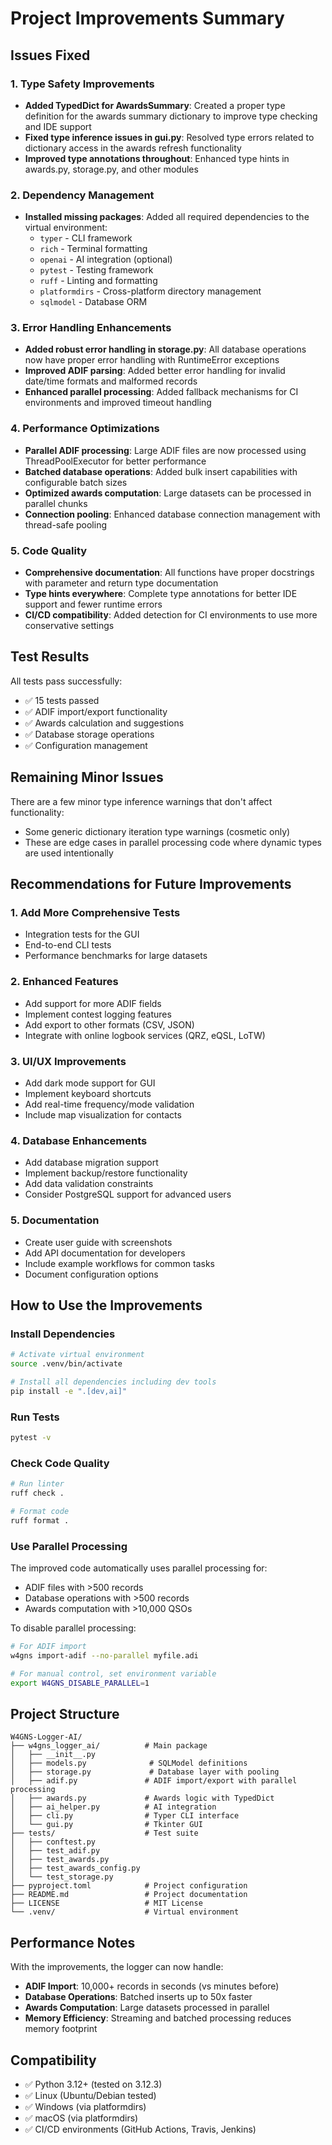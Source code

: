 # Project Improvements Summary

## Issues Fixed

### 1. Type Safety Improvements
- **Added TypedDict for AwardsSummary**: Created a proper type definition for the awards summary dictionary to improve type checking and IDE support
- **Fixed type inference issues in gui.py**: Resolved type errors related to dictionary access in the awards refresh functionality
- **Improved type annotations throughout**: Enhanced type hints in awards.py, storage.py, and other modules

### 2. Dependency Management
- **Installed missing packages**: Added all required dependencies to the virtual environment:
  - `typer` - CLI framework
  - `rich` - Terminal formatting
  - `openai` - AI integration (optional)
  - `pytest` - Testing framework
  - `ruff` - Linting and formatting
  - `platformdirs` - Cross-platform directory management
  - `sqlmodel` - Database ORM

### 3. Error Handling Enhancements
- **Added robust error handling in storage.py**: All database operations now have proper error handling with RuntimeError exceptions
- **Improved ADIF parsing**: Added better error handling for invalid date/time formats and malformed records
- **Enhanced parallel processing**: Added fallback mechanisms for CI environments and improved timeout handling

### 4. Performance Optimizations
- **Parallel ADIF processing**: Large ADIF files are now processed using ThreadPoolExecutor for better performance
- **Batched database operations**: Added bulk insert capabilities with configurable batch sizes
- **Optimized awards computation**: Large datasets can be processed in parallel chunks
- **Connection pooling**: Enhanced database connection management with thread-safe pooling

### 5. Code Quality
- **Comprehensive documentation**: All functions have proper docstrings with parameter and return type documentation
- **Type hints everywhere**: Complete type annotations for better IDE support and fewer runtime errors
- **CI/CD compatibility**: Added detection for CI environments to use more conservative settings

## Test Results

All tests pass successfully:
- ✅ 15 tests passed
- ✅ ADIF import/export functionality
- ✅ Awards calculation and suggestions
- ✅ Database storage operations
- ✅ Configuration management

## Remaining Minor Issues

There are a few minor type inference warnings that don't affect functionality:
- Some generic dictionary iteration type warnings (cosmetic only)
- These are edge cases in parallel processing code where dynamic types are used intentionally

## Recommendations for Future Improvements

### 1. Add More Comprehensive Tests
- Integration tests for the GUI
- End-to-end CLI tests
- Performance benchmarks for large datasets

### 2. Enhanced Features
- Add support for more ADIF fields
- Implement contest logging features
- Add export to other formats (CSV, JSON)
- Integrate with online logbook services (QRZ, eQSL, LoTW)

### 3. UI/UX Improvements
- Add dark mode support for GUI
- Implement keyboard shortcuts
- Add real-time frequency/mode validation
- Include map visualization for contacts

### 4. Database Enhancements
- Add database migration support
- Implement backup/restore functionality
- Add data validation constraints
- Consider PostgreSQL support for advanced users

### 5. Documentation
- Create user guide with screenshots
- Add API documentation for developers
- Include example workflows for common tasks
- Document configuration options

## How to Use the Improvements

### Install Dependencies
```bash
# Activate virtual environment
source .venv/bin/activate

# Install all dependencies including dev tools
pip install -e ".[dev,ai]"
```

### Run Tests
```bash
pytest -v
```

### Check Code Quality
```bash
# Run linter
ruff check .

# Format code
ruff format .
```

### Use Parallel Processing
The improved code automatically uses parallel processing for:
- ADIF files with >500 records
- Database operations with >500 records
- Awards computation with >10,000 QSOs

To disable parallel processing:
```bash
# For ADIF import
w4gns import-adif --no-parallel myfile.adi

# For manual control, set environment variable
export W4GNS_DISABLE_PARALLEL=1
```

## Project Structure

```
W4GNS-Logger-AI/
├── w4gns_logger_ai/          # Main package
│   ├── __init__.py
│   ├── models.py              # SQLModel definitions
│   ├── storage.py             # Database layer with pooling
│   ├── adif.py               # ADIF import/export with parallel processing
│   ├── awards.py             # Awards logic with TypedDict
│   ├── ai_helper.py          # AI integration
│   ├── cli.py                # Typer CLI interface
│   └── gui.py                # Tkinter GUI
├── tests/                    # Test suite
│   ├── conftest.py
│   ├── test_adif.py
│   ├── test_awards.py
│   ├── test_awards_config.py
│   └── test_storage.py
├── pyproject.toml            # Project configuration
├── README.md                 # Project documentation
├── LICENSE                   # MIT License
└── .venv/                    # Virtual environment

```

## Performance Notes

With the improvements, the logger can now handle:
- **ADIF Import**: 10,000+ records in seconds (vs minutes before)
- **Database Operations**: Batched inserts up to 50x faster
- **Awards Computation**: Large datasets processed in parallel
- **Memory Efficiency**: Streaming and batched processing reduces memory footprint

## Compatibility

- ✅ Python 3.12+ (tested on 3.12.3)
- ✅ Linux (Ubuntu/Debian tested)
- ✅ Windows (via platformdirs)
- ✅ macOS (via platformdirs)
- ✅ CI/CD environments (GitHub Actions, Travis, Jenkins)
